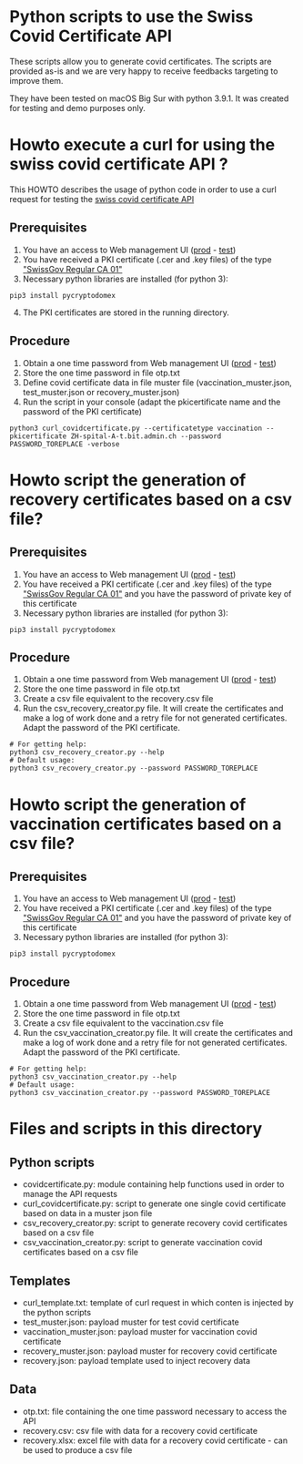 # Python scripts to use the Swiss Covid Certificate API

These scripts allow you to generate covid certificates. The scripts are provided as-is and we are very happy to receive feedbacks targeting to improve them.

They have been tested on macOS Big Sur with python 3.9.1. It was created for testing and demo purposes only. 

# Howto execute a curl for using the swiss covid certificate API ?

This HOWTO describes the usage of python code in order to use a curl request for testing the [swiss covid certificate API](https://github.com/admin-ch/CovidCertificate-Apidoc)

## Prerequisites
1. You have an access to Web management UI ([prod](https://www.covidcertificate.admin.ch/) - [test](https://www.covidcertificate-a.admin.ch/))
2. You have received a PKI certificate (.cer and .key files) of the type ["SwissGov Regular CA 01"](https://www.bit.admin.ch/bit/en/home/subsites/allgemeines-zur-swiss-government-pki/rootzertifikate/swiss-government-root-ca-ii.html)
3. Necessary python libraries are installed (for python 3):
```
pip3 install pycryptodomex
```
4. The PKI certificates are stored in the running directory.

## Procedure
1. Obtain a one time password from Web management UI ([prod](https://www.covidcertificate.admin.ch/) - [test](https://www.covidcertificate-a.admin.ch/))
2. Store the one time password in file otp.txt
3. Define covid certificate data in file muster file (vaccination_muster.json, test_muster.json or recovery_muster.json)
4. Run the script in your console (adapt the pkicertificate name and the password of the PKI certificate)
```
python3 curl_covidcertificate.py --certificatetype vaccination --pkicertificate ZH-spital-A-t.bit.admin.ch --password PASSWORD_TOREPLACE -verbose
```

# Howto script the generation of recovery certificates based on a csv file?

## Prerequisites
1. You have an access to Web management UI ([prod](https://www.covidcertificate.admin.ch/) - [test](https://www.covidcertificate-a.admin.ch/))
2. You have received a PKI certificate (.cer and .key files) of the type ["SwissGov Regular CA 01"](https://www.bit.admin.ch/bit/en/home/subsites/allgemeines-zur-swiss-government-pki/rootzertifikate/swiss-government-root-ca-ii.html) and you have the password of private key of this certificate
3. Necessary python libraries are installed (for python 3):
```
pip3 install pycryptodomex
```
## Procedure
1. Obtain a one time password from Web management UI ([prod](https://www.covidcertificate.admin.ch/) - [test](https://www.covidcertificate-a.admin.ch/))
2. Store the one time password in file otp.txt
3. Create a csv file equivalent to the recovery.csv file
5. Run the csv_recovery_creator.py file. It will create the certificates and make a log of work done and a retry file for not generated certificates. Adapt the password of the PKI certificate.
```
# For getting help:
python3 csv_recovery_creator.py --help
# Default usage:
python3 csv_recovery_creator.py --password PASSWORD_TOREPLACE
```

# Howto script the generation of vaccination certificates based on a csv file?

## Prerequisites
1. You have an access to Web management UI ([prod](https://www.covidcertificate.admin.ch/) - [test](https://www.covidcertificate-a.admin.ch/))
2. You have received a PKI certificate (.cer and .key files) of the type ["SwissGov Regular CA 01"](https://www.bit.admin.ch/bit/en/home/subsites/allgemeines-zur-swiss-government-pki/rootzertifikate/swiss-government-root-ca-ii.html) and you have the password of private key of this certificate
3. Necessary python libraries are installed (for python 3):
```
pip3 install pycryptodomex
```
## Procedure
1. Obtain a one time password from Web management UI ([prod](https://www.covidcertificate.admin.ch/) - [test](https://www.covidcertificate-a.admin.ch/))
2. Store the one time password in file otp.txt
3. Create a csv file equivalent to the vaccination.csv file
5. Run the csv_vaccination_creator.py file. It will create the certificates and make a log of work done and a retry file for not generated certificates. Adapt the password of the PKI certificate.
```
# For getting help:
python3 csv_vaccination_creator.py --help
# Default usage:
python3 csv_vaccination_creator.py --password PASSWORD_TOREPLACE
```

# Files and scripts in this directory

## Python scripts
- covidcertificate.py: module containing help functions used in order to manage the API requests 
- curl_covidcertificate.py: script to generate one single covid certificate based on data in a muster json file
- csv_recovery_creator.py: script to generate recovery covid certificates based on a csv file
- csv_vaccination_creator.py: script to generate vaccination covid certificates based on a csv file

## Templates
- curl_template.txt: template of curl request in which conten is injected by the python scripts
- test_muster.json: payload muster for test covid certificate
- vaccination_muster.json: payload muster for vaccination covid certificate
- recovery_muster.json: payload muster for recovery covid certificate
- recovery.json: payload template used to inject recovery data

## Data
- otp.txt: file containing the one time password necessary to access the API
- recovery.csv: csv file with data for a recovery covid certificate
- recovery.xlsx: excel file with data for a recovery covid certificate - can be used to produce a csv file
